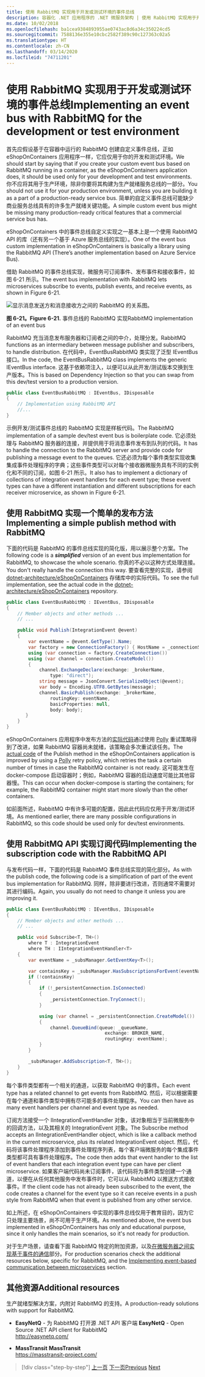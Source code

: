 ```yaml
---
title: 使用 RabbitMQ 实现用于开发或测试环境的事件总线
description: 容器化 .NET 应用程序的 .NET 微服务架构 | 使用 RabbitMQ 实现用于开发或测试环境的集成事件的事件总线消息传递。
ms.date: 10/02/2018
ms.openlocfilehash: ba1cea9384893955ae0743ac8d6a34c350224cd5
ms.sourcegitcommit: 7588136e355e10cbc2582f389c90c127363c02a5
ms.translationtype: HT
ms.contentlocale: zh-CN
ms.lasthandoff: 03/14/2020
ms.locfileid: "74711201"
---
```

# <a name="implementing-an-event-bus-with-rabbitmq-for-the-development-or-test-environment"></a><span data-ttu-id="a86a6-103">使用 RabbitMQ 实现用于开发或测试环境的事件总线</span><span class="sxs-lookup"><span data-stu-id="a86a6-103">Implementing an event bus with RabbitMQ for the development or test environment</span></span>

<span data-ttu-id="a86a6-104">首先应假设基于在容器中运行的 RabbitMQ 创建自定义事件总线，正如 eShopOnContainers 应用程序一样，它应仅用于你的开发和测试环境。</span><span class="sxs-lookup"><span data-stu-id="a86a6-104">We should start by saying that if you create your custom event bus based on RabbitMQ running in a container, as the eShopOnContainers application does, it should be used only for your development and test environments.</span></span> <span data-ttu-id="a86a6-105">你不应将其用于生产环境，除非你要将其构建为生产就绪服务总线的一部分。</span><span class="sxs-lookup"><span data-stu-id="a86a6-105">You should not use it for your production environment, unless you are building it as a part of a production-ready service bus.</span></span> <span data-ttu-id="a86a6-106">简单的自定义事件总线可能缺少商业服务总线具有的许多生产就绪关键功能。</span><span class="sxs-lookup"><span data-stu-id="a86a6-106">A simple custom event bus might be missing many production-ready critical features that a commercial service bus has.</span></span>

<span data-ttu-id="a86a6-107">eShopOnContainers 中的事件总线自定义实现之一基本上是一个使用 RabbitMQ API 的库（还有另一个基于 Azure 服务总线的实现）。</span><span class="sxs-lookup"><span data-stu-id="a86a6-107">One of the event bus custom implementation in eShopOnContainers is basically a library using the RabbitMQ API (There’s another implementation based on Azure Service Bus).</span></span>

<span data-ttu-id="a86a6-108">借助 RabbitMQ 的事件总线实现，微服务可订阅事件、发布事件和接收事件，如图 6-21 所示。</span><span class="sxs-lookup"><span data-stu-id="a86a6-108">The event bus implementation with RabbitMQ lets microservices subscribe to events, publish events, and receive events, as shown in Figure 6-21.</span></span>

![显示消息发送方和消息接收方之间的 RabbitMQ 的关系图。](./media/rabbitmq-event-bus-development-test-environment/rabbitmq-implementation.png)

<span data-ttu-id="a86a6-110">**图 6-21。**</span><span class="sxs-lookup"><span data-stu-id="a86a6-110">**Figure 6-21.**</span></span> <span data-ttu-id="a86a6-111">事件总线的 RabbitMQ 实现</span><span class="sxs-lookup"><span data-stu-id="a86a6-111">RabbitMQ implementation of an event bus</span></span>

<span data-ttu-id="a86a6-112">RabbitMQ 充当消息发布服务器和订阅者之间的中介，处理分发。</span><span class="sxs-lookup"><span data-stu-id="a86a6-112">RabbitMQ functions as an intermediary between message publisher and subscribers, to handle distribution.</span></span> <span data-ttu-id="a86a6-113">在代码中，EventBusRabbitMQ 类实现了泛型 IEventBus 接口。</span><span class="sxs-lookup"><span data-stu-id="a86a6-113">In the code, the EventBusRabbitMQ class implements the generic IEventBus interface.</span></span> <span data-ttu-id="a86a6-114">这基于依赖项注入，以便可以从此开发/测试版本交换到生产版本。</span><span class="sxs-lookup"><span data-stu-id="a86a6-114">This is based on Dependency Injection so that you can swap from this dev/test version to a production version.</span></span>

```csharp
public class EventBusRabbitMQ : IEventBus, IDisposable
{
    // Implementation using RabbitMQ API
    //...
}
```

<span data-ttu-id="a86a6-115">示例开发/测试事件总线的 RabbitMQ 实现是样板代码。</span><span class="sxs-lookup"><span data-stu-id="a86a6-115">The RabbitMQ implementation of a sample dev/test event bus is boilerplate code.</span></span> <span data-ttu-id="a86a6-116">它必须处理与 RabbitMQ 服务器的连接，并提供用于将消息事件发布到队列的代码。</span><span class="sxs-lookup"><span data-stu-id="a86a6-116">It has to handle the connection to the RabbitMQ server and provide code for publishing a message event to the queues.</span></span> <span data-ttu-id="a86a6-117">它还必须为每个事件类型实现收集集成事件处理程序的字典；这些事件类型可以对每个接收器微服务具有不同的实例化和不同的订阅，如图 6-21 所示。</span><span class="sxs-lookup"><span data-stu-id="a86a6-117">It also has to implement a dictionary of collections of integration event handlers for each event type; these event types can have a different instantiation and different subscriptions for each receiver microservice, as shown in Figure 6-21.</span></span>

## <a name="implementing-a-simple-publish-method-with-rabbitmq"></a><span data-ttu-id="a86a6-118">使用 RabbitMQ 实现一个简单的发布方法</span><span class="sxs-lookup"><span data-stu-id="a86a6-118">Implementing a simple publish method with RabbitMQ</span></span>

<span data-ttu-id="a86a6-119">下面的代码是 RabbitMQ 的事件总线实现的简化版，用以展示整个方案。</span><span class="sxs-lookup"><span data-stu-id="a86a6-119">The following code is a ***simplified*** version of an event bus implementation for RabbitMQ, to showcase the whole scenario.</span></span> <span data-ttu-id="a86a6-120">你真的不必以这种方式处理连接。</span><span class="sxs-lookup"><span data-stu-id="a86a6-120">You don't really handle the connection this way.</span></span> <span data-ttu-id="a86a6-121">要查看完整的实现，请参阅 [dotnet-architecture/eShopOnContainers](https://github.com/dotnet-architecture/eShopOnContainers/blob/master/src/BuildingBlocks/EventBus/EventBusRabbitMQ/EventBusRabbitMQ.cs) 存储库中的实际代码。</span><span class="sxs-lookup"><span data-stu-id="a86a6-121">To see the full implementation, see the actual code in the [dotnet-architecture/eShopOnContainers](https://github.com/dotnet-architecture/eShopOnContainers/blob/master/src/BuildingBlocks/EventBus/EventBusRabbitMQ/EventBusRabbitMQ.cs) repository.</span></span>

```csharp
public class EventBusRabbitMQ : IEventBus, IDisposable
{
    // Member objects and other methods ...
    // ...

    public void Publish(IntegrationEvent @event)
    {
        var eventName = @event.GetType().Name;
        var factory = new ConnectionFactory() { HostName = _connectionString };
        using (var connection = factory.CreateConnection())
        using (var channel = connection.CreateModel())
        {
            channel.ExchangeDeclare(exchange: _brokerName,
                type: "direct");
            string message = JsonConvert.SerializeObject(@event);
            var body = Encoding.UTF8.GetBytes(message);
            channel.BasicPublish(exchange: _brokerName,
                routingKey: eventName,
                basicProperties: null,
                body: body);
       }
    }
}
```

<span data-ttu-id="a86a6-122">eShopOnContainers 应用程序中发布方法的[实际代码](https://github.com/dotnet-architecture/eShopOnContainers/blob/master/src/BuildingBlocks/EventBus/EventBusRabbitMQ/EventBusRabbitMQ.cs)通过使用 [Polly](https://github.com/App-vNext/Polly) 重试策略得到了改进，如果 RabbitMQ 容器尚未就绪，该策略会多次重试该任务。</span><span class="sxs-lookup"><span data-stu-id="a86a6-122">The [actual code](https://github.com/dotnet-architecture/eShopOnContainers/blob/master/src/BuildingBlocks/EventBus/EventBusRabbitMQ/EventBusRabbitMQ.cs) of the Publish method in the eShopOnContainers application is improved by using a [Polly](https://github.com/App-vNext/Polly) retry policy, which retries the task a certain number of times in case the RabbitMQ container is not ready.</span></span> <span data-ttu-id="a86a6-123">这可能发生在 docker-compose 启动容器时；例如，RabbitMQ 容器的启动速度可能比其他容器慢。</span><span class="sxs-lookup"><span data-stu-id="a86a6-123">This can occur when docker-compose is starting the containers; for example, the RabbitMQ container might start more slowly than the other containers.</span></span>

<span data-ttu-id="a86a6-124">如前面所述，RabbitMQ 中有许多可能的配置，因此此代码应仅用于开发/测试环境。</span><span class="sxs-lookup"><span data-stu-id="a86a6-124">As mentioned earlier, there are many possible configurations in RabbitMQ, so this code should be used only for dev/test environments.</span></span>

## <a name="implementing-the-subscription-code-with-the-rabbitmq-api"></a><span data-ttu-id="a86a6-125">使用 RabbitMQ API 实现订阅代码</span><span class="sxs-lookup"><span data-stu-id="a86a6-125">Implementing the subscription code with the RabbitMQ API</span></span>

<span data-ttu-id="a86a6-126">与发布代码一样，下面的代码是 RabbitMQ 事件总线实现的简化部分。</span><span class="sxs-lookup"><span data-stu-id="a86a6-126">As with the publish code, the following code is a simplification of part of the event bus implementation for RabbitMQ.</span></span> <span data-ttu-id="a86a6-127">同样，除非要进行改进，否则通常不需要对其进行编码。</span><span class="sxs-lookup"><span data-stu-id="a86a6-127">Again, you usually do not need to change it unless you are improving it.</span></span>

```csharp
public class EventBusRabbitMQ : IEventBus, IDisposable
{
    // Member objects and other methods ...
    // ...

    public void Subscribe<T, TH>()
        where T : IntegrationEvent
        where TH : IIntegrationEventHandler<T>
    {
        var eventName = _subsManager.GetEventKey<T>();

        var containsKey = _subsManager.HasSubscriptionsForEvent(eventName);
        if (!containsKey)
        {
            if (!_persistentConnection.IsConnected)
            {
                _persistentConnection.TryConnect();
            }

            using (var channel = _persistentConnection.CreateModel())
            {
                channel.QueueBind(queue: _queueName,
                                    exchange: BROKER_NAME,
                                    routingKey: eventName);
            }
        }

        _subsManager.AddSubscription<T, TH>();
    }
}
```

<span data-ttu-id="a86a6-128">每个事件类型都有一个相关的通道，以获取 RabbitMQ 中的事件。</span><span class="sxs-lookup"><span data-stu-id="a86a6-128">Each event type has a related channel to get events from RabbitMQ.</span></span> <span data-ttu-id="a86a6-129">然后，可以根据需要在每个通道和事件类型中拥有尽可能多的事件处理程序。</span><span class="sxs-lookup"><span data-stu-id="a86a6-129">You can then have as many event handlers per channel and event type as needed.</span></span>

<span data-ttu-id="a86a6-130">订阅方法接受一个 IIntegrationEventHandler 对象，该对象相当于当前微服务中的回调方法，以及其相关的 IntegrationEvent 对象。</span><span class="sxs-lookup"><span data-stu-id="a86a6-130">The Subscribe method accepts an IIntegrationEventHandler object, which is like a callback method in the current microservice, plus its related IntegrationEvent object.</span></span> <span data-ttu-id="a86a6-131">然后，代码将该事件处理程序添加到事件处理程序列表，每个客户端微服务的每个集成事件类型都可具有事件处理程序。</span><span class="sxs-lookup"><span data-stu-id="a86a6-131">The code then adds that event handler to the list of event handlers that each integration event type can have per client microservice.</span></span> <span data-ttu-id="a86a6-132">如果客户端代码尚未订阅事件，该代码将为事件类型创建一个通道，以便在从任何其他服务中发布事件时，它可以从 RabbitMQ 以推送方式接收事件。</span><span class="sxs-lookup"><span data-stu-id="a86a6-132">If the client code has not already been subscribed to the event, the code creates a channel for the event type so it can receive events in a push style from RabbitMQ when that event is published from any other service.</span></span>

<span data-ttu-id="a86a6-133">如上所述，在 eShopOnContainers 中实现的事件总线仅用于教育目的，因为它只处理主要场景，尚不可用于生产环境。</span><span class="sxs-lookup"><span data-stu-id="a86a6-133">As mentioned above, the event bus implemented in eShopOnContainers has only and educational purpose, since it only handles the main scenarios, so it's not ready for production.</span></span>

<span data-ttu-id="a86a6-134">对于生产场景，请查看下面 RabbitMQ 特定的附加资源，以及[在微服务器之间实现基于事件的通信](./integration-event-based-microservice-communications.md#additional-resources)部分。</span><span class="sxs-lookup"><span data-stu-id="a86a6-134">For production scenarios check the additional resources below, specific for RabbitMQ, and the [Implementing event-based communication between microservices](./integration-event-based-microservice-communications.md#additional-resources) section.</span></span>

## <a name="additional-resources"></a><span data-ttu-id="a86a6-135">其他资源</span><span class="sxs-lookup"><span data-stu-id="a86a6-135">Additional resources</span></span>

<span data-ttu-id="a86a6-136">生产就绪型解决方案，内附对 RabbitMQ 的支持。</span><span class="sxs-lookup"><span data-stu-id="a86a6-136">A production-ready solutions with support for RabbitMQ.</span></span>

- <span data-ttu-id="a86a6-137">**EasyNetQ** - 为 RabbitMQ 打开源 .NET API 客户端 </span><span class="sxs-lookup"><span data-stu-id="a86a6-137">**EasyNetQ** - Open Source .NET API client for RabbitMQ </span></span>\
  <http://easynetq.com/>

- <span data-ttu-id="a86a6-138">**MassTransit** </span><span class="sxs-lookup"><span data-stu-id="a86a6-138">**MassTransit** </span></span>\
  <https://masstransit-project.com/>
  
>[!div class="step-by-step"]
><span data-ttu-id="a86a6-139">[上一页](integration-event-based-microservice-communications.md)
>[下一页](subscribe-events.md)</span><span class="sxs-lookup"><span data-stu-id="a86a6-139">[Previous](integration-event-based-microservice-communications.md)
[Next](subscribe-events.md)</span></span>
